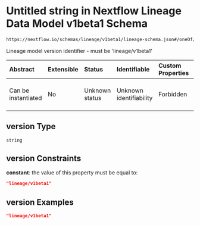 # Untitled string in Nextflow Lineage Data Model v1beta1 Schema

```txt
https://nextflow.io/schemas/lineage/v1beta1/lineage-schema.json#/oneOf/1/properties/version
```

Lineage model version identifier - must be 'lineage/v1beta1'

| Abstract            | Extensible | Status         | Identifiable            | Custom Properties | Additional Properties | Access Restrictions | Defined In                                                                                                       |
| :------------------ | :--------- | :------------- | :---------------------- | :---------------- | :-------------------- | :------------------ | :--------------------------------------------------------------------------------------------------------------- |
| Can be instantiated | No         | Unknown status | Unknown identifiability | Forbidden         | Allowed               | none                | [nextflow-lineage-v1beta1-schema.json\*](../out/out/nextflow-lineage-v1beta1-schema.json "open original schema") |

## version Type

`string`

## version Constraints

**constant**: the value of this property must be equal to:

```json
"lineage/v1beta1"
```

## version Examples

```json
"lineage/v1beta1"
```
